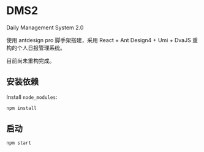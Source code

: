 # DMS2
Daily Management System 2.0

使用 antdesign pro 脚手架搭建，采用 React + Ant Design4 + Umi + DvaJS 重构的个人日报管理系统。

目前尚未重构完成。

## 安装依赖

Install `node_modules`:

```bash
npm install
```

## 启动

```bash
npm start
```
